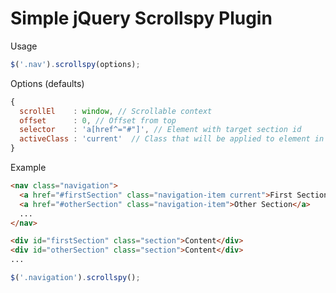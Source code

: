 # Simple jQuery Scrollspy Plugin

Usage

```javascript
$('.nav').scrollspy(options);
```

Options (defaults)

```javascript
{
  scrollEl    : window, // Scrollable context
  offset      : 0, // Offset from top
  selector    : 'a[href^="#"]', // Element with target section id
  activeClass : 'current'  // Class that will be applied to element in selector
}
```


Example

```html
<nav class="navigation">
  <a href="#firstSection" class="navigation-item current">First Section</a>
  <a href="#otherSection" class="navigation-item">Other Section</a>
  ...
</nav>

<div id="firstSection" class="section">Content</div>
<div id="otherSection" class="section">Content</div>
...
```

```javascript
$('.navigation').scrollspy();
```
